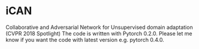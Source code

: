 # iCAN
Collaborative and Adversarial Network for Unsupervised domain adaptation (CVPR 2018 Spotlight)
The code is written with Pytorch 0.2.0. Please let me know if you want the code with latest version e.g. pytorch 0.4.0.
